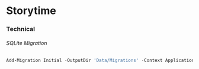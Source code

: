 # Storytime


### Technical

###### SQLite Migration

```powershell
Add-Migration Initial -OutputDir 'Data/Migrations' -Context ApplicationDbContext
```